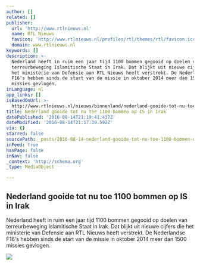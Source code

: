 ```yaml
---
author: []
related: []
publisher:
  url: 'http://www.rtlnieuws.nl'
  name: RTL Nieuws
  favicon: 'http://www.rtlnieuws.nl/profiles/rtl/themes/rtl/favicon.ico'
  domain: www.rtlnieuws.nl
keywords: []
description: >-
  Nederland heeft in ruim een jaar tijd 1100 bommen gegooid op doelen van
  terreurbeweging Islamitische Staat in Irak. Dat blijkt uit nieuwe cijfers die
  het ministerie van Defensie aan RTL Nieuws heeft verstrekt. De Nederlandse
  F16's hebben sinds de start van de missie in oktober 2014 meer dan 1500
  missies gevlogen.
inLanguage: nl
app_links: []
isBasedOnUrl: >-
  http://www.rtlnieuws.nl/nieuws/binnenland/nederland-gooide-tot-nu-toe-1100-bommen-op-irak
title: Nederland gooide tot nu toe 1100 bommen op IS in Irak
datePublished: '2016-08-14T21:19:41.437Z'
dateModified: '2016-08-14T21:17:39.592Z'
via: {}
starred: false
sourcePath: _posts/2016-08-14-nederland-gooide-tot-nu-toe-1100-bommen-op-is-in-irak.md
inFeed: true
hasPage: false
inNav: false
_context: 'http://schema.org'
_type: MediaObject

---
```

<article style=""><h1>Nederland gooide tot nu toe 1100 bommen op IS in Irak</h1><p>Nederland heeft in ruim een jaar tijd 1100 bommen gegooid op doelen van terreurbeweging Islamitische Staat in Irak. Dat blijkt uit nieuwe cijfers die het ministerie van Defensie aan RTL Nieuws heeft verstrekt. De Nederlandse F16's hebben sinds de start van de missie in oktober 2014 meer dan 1500 missies gevlogen.</p><img src="http://www.rtlnieuws.nl/sites/default/files/styles/landscape_2/public/content/images/2015/04/09/F16-ANP_0.jpg?itok=sdHx5vij" /></article>
